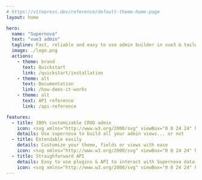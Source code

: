 ```yaml
---
# https://vitepress.dev/reference/default-theme-home-page
layout: home

hero:
  name: "Supernova"
  text: "vue3 admin"
  tagline: Fast, reliable and easy to use admin builder in vue3 & tailwindCSS
  image: ./logo.png
  actions:
    - theme: brand
      text: Quickstart
      link: /quickstart/installation
    - theme: alt
      text: Documentation
      link: /how-does-it-works
    - theme: alt
      text: API reference
      link: /api-reference

features:
  - title: 100% customizable CRUD admin
    icon: <svg xmlns="http://www.w3.org/2000/svg" viewBox="0 0 24 24" height="30px" fill="white" data-slot="icon" class="w-6 h-6"><path fill-rule="evenodd" d="M12 6.75a5.25 5.25 0 0 1 6.775-5.025.75.75 0 0 1 .313 1.248l-3.32 3.319c.063.475.276.934.641 1.299.365.365.824.578 1.3.64l3.318-3.319a.75.75 0 0 1 1.248.313 5.25 5.25 0 0 1-5.472 6.756c-1.018-.086-1.87.1-2.309.634L7.344 21.3A3.298 3.298 0 1 1 2.7 16.657l8.684-7.151c.533-.44.72-1.291.634-2.309A5.342 5.342 0 0 1 12 6.75ZM4.117 19.125a.75.75 0 0 1 .75-.75h.008a.75.75 0 0 1 .75.75v.008a.75.75 0 0 1-.75.75h-.008a.75.75 0 0 1-.75-.75v-.008Z" clip-rule="evenodd" /><path d="m10.076 8.64-2.201-2.2V4.874a.75.75 0 0 0-.364-.643l-3.75-2.25a.75.75 0 0 0-.916.113l-.75.75a.75.75 0 0 0-.113.916l2.25 3.75a.75.75 0 0 0 .643.364h1.564l2.062 2.062 1.575-1.297Z" /><path fill-rule="evenodd" d="m12.556 17.329 4.183 4.182a3.375 3.375 0 0 0 4.773-4.773l-3.306-3.305a6.803 6.803 0 0 1-1.53.043c-.394-.034-.682-.006-.867.042a.589.589 0 0 0-.167.063l-3.086 3.748Zm3.414-1.36a.75.75 0 0 1 1.06 0l1.875 1.876a.75.75 0 1 1-1.06 1.06L15.97 17.03a.75.75 0 0 1 0-1.06Z" clip-rule="evenodd" /></svg>
    details: Use supernova to build all your admin views... or not
  - title: Extendable easily
    details: Customize your theme, fields or views with ease
    icon: <svg xmlns="http://www.w3.org/2000/svg" viewBox="0 0 24 24" height="30px" fill="white" data-slot="icon" class="w-6 h-6"><path d="M6 3a3 3 0 0 0-3 3v2.25a3 3 0 0 0 3 3h2.25a3 3 0 0 0 3-3V6a3 3 0 0 0-3-3H6ZM15.75 3a3 3 0 0 0-3 3v2.25a3 3 0 0 0 3 3H18a3 3 0 0 0 3-3V6a3 3 0 0 0-3-3h-2.25ZM6 12.75a3 3 0 0 0-3 3V18a3 3 0 0 0 3 3h2.25a3 3 0 0 0 3-3v-2.25a3 3 0 0 0-3-3H6ZM17.625 13.5a.75.75 0 0 0-1.5 0v2.625H13.5a.75.75 0 0 0 0 1.5h2.625v2.625a.75.75 0 0 0 1.5 0v-2.625h2.625a.75.75 0 0 0 0-1.5h-2.625V13.5Z" /></svg>
  - title: Straighforward API
    details: Easy to use plugins & API to interact with Supernova data & views
    icon: <svg xmlns="http://www.w3.org/2000/svg" viewBox="0 0 24 24" height="30px" fill="white" data-slot="icon" class="w-6 h-6"><path fill-rule="evenodd" d="M11.078 2.25c-.917 0-1.699.663-1.85 1.567L9.05 4.889c-.02.12-.115.26-.297.348a7.493 7.493 0 0 0-.986.57c-.166.115-.334.126-.45.083L6.3 5.508a1.875 1.875 0 0 0-2.282.819l-.922 1.597a1.875 1.875 0 0 0 .432 2.385l.84.692c.095.078.17.229.154.43a7.598 7.598 0 0 0 0 1.139c.015.2-.059.352-.153.43l-.841.692a1.875 1.875 0 0 0-.432 2.385l.922 1.597a1.875 1.875 0 0 0 2.282.818l1.019-.382c.115-.043.283-.031.45.082.312.214.641.405.985.57.182.088.277.228.297.35l.178 1.071c.151.904.933 1.567 1.85 1.567h1.844c.916 0 1.699-.663 1.85-1.567l.178-1.072c.02-.12.114-.26.297-.349.344-.165.673-.356.985-.57.167-.114.335-.125.45-.082l1.02.382a1.875 1.875 0 0 0 2.28-.819l.923-1.597a1.875 1.875 0 0 0-.432-2.385l-.84-.692c-.095-.078-.17-.229-.154-.43a7.614 7.614 0 0 0 0-1.139c-.016-.2.059-.352.153-.43l.84-.692c.708-.582.891-1.59.433-2.385l-.922-1.597a1.875 1.875 0 0 0-2.282-.818l-1.02.382c-.114.043-.282.031-.449-.083a7.49 7.49 0 0 0-.985-.57c-.183-.087-.277-.227-.297-.348l-.179-1.072a1.875 1.875 0 0 0-1.85-1.567h-1.843ZM12 15.75a3.75 3.75 0 1 0 0-7.5 3.75 3.75 0 0 0 0 7.5Z" clip-rule="evenodd" /></svg>
---
```


